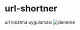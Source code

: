# url-shortner
url kısatma uygulaması
![deneme](https://github.com/[bunyamintunc]/[url-shortner]/blog/[master]/images/post-long-url.png?raw=true)
